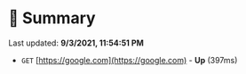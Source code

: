 # 📖 Summary
Last updated: **9/3/2021, 11:54:51 PM**

- `GET` [https://google.com](https://google.com) - **Up** (397ms)
